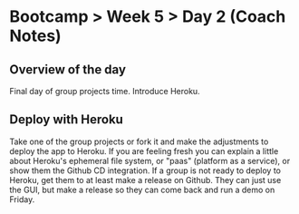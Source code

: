 # Bootcamp > Week 5 > Day 2 (Coach Notes)

## Overview of the day

Final day of group projects time. Introduce Heroku.

## Deploy with Heroku

Take one of the group projects or fork it and make the adjustments to deploy the app to Heroku. If you are feeling fresh you can explain a little about Heroku's ephemeral file system, or "paas" (platform as a service), or show them the Github CD integration. If a group is not ready to deploy to Heroku, get them to at least make a release on Github. They can just use the GUI, but make a release so they can come back and run a demo on Friday.

